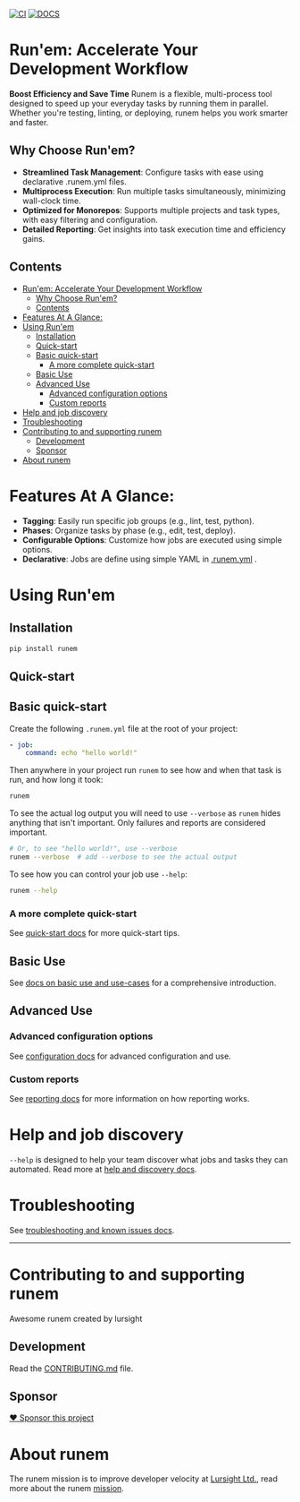 <!-- [![codecov](https://codecov.io/gh/lursight/runem/branch/main/graph/badge.svg?token=run-test_token_here)](https://codecov.io/gh/lursight/runem) -->
[![CI](https://github.com/lursight/runem/actions/workflows/main.yml/badge.svg)](https://github.com/lursight/runem/actions/workflows/main.yml)
[![DOCS](https://lursight.github.io/runem/docs/VIEW-DOCS-31c553.svg)](https://lursight.github.io/runem/)

# Run'em: Accelerate Your Development Workflow
**Boost Efficiency and Save Time**
Runem is a flexible, multi-process tool designed to speed up your everyday tasks by running them in parallel. Whether you're testing, linting, or deploying, runem helps you work smarter and faster.

## Why Choose Run'em?
- **Streamlined Task Management**: Configure tasks with ease using declarative .runem.yml files.
- **Multiprocess Execution**: Run multiple tasks simultaneously, minimizing wall-clock time.
- **Optimized for Monorepos**: Supports multiple projects and task types, with easy filtering and configuration.
- **Detailed Reporting**: Get insights into task execution time and efficiency gains.

## Contents
- [Run'em: Accelerate Your Development Workflow](#runem-accelerate-your-development-workflow)
  - [Why Choose Run'em?](#why-choose-runem)
  - [Contents](#contents)
- [Features At A Glance:](#features-at-a-glance)
- [Using Run'em](#using-runem)
  - [Installation](#installation)
  - [Quick-start](#quick-start)
  - [Basic quick-start](#basic-quick-start)
    - [A more complete quick-start](#a-more-complete-quick-start)
  - [Basic Use](#basic-use)
  - [Advanced Use](#advanced-use)
    - [Advanced configuration options](#advanced-configuration-options)
    - [Custom reports](#custom-reports)
- [Help and job discovery](#help-and-job-discovery)
- [Troubleshooting](#troubleshooting)
- [Contributing to and supporting runem](#contributing-to-and-supporting-runem)
  - [Development](#development)
  - [Sponsor](#sponsor)
- [About runem](#about-runem)


# Features At A Glance:
- **Tagging**: Easily run specific job groups (e.g., lint, test, python).
- **Phases**: Organize tasks by phase (e.g., edit, test, deploy).
- **Configurable Options**: Customize how jobs are executed using simple options.
- **Declarative**: Jobs are define using simple YAML in [.runem.yml](https://lursight.github.io/runem/docs/configuration.html) .

# Using Run'em

## Installation

```bash
pip install runem
```

## Quick-start

## Basic quick-start
Create the following `.runem.yml` file at the root of your project:

```yml
- job:
    command: echo "hello world!"
```

Then anywhere in your project run `runem` to see how and when that task is run, and how long it took:
```bash
runem
```

To see the actual log output you will need to use `--verbose` as `runem` hides anything that isn't important. Only failures and reports are considered important.
```bash
# Or, to see "hello world!", use --verbose
runem --verbose  # add --verbose to see the actual output
```

To see how you can control your job use `--help`:
```bash
runem --help
```

### A more complete quick-start

See [quick-start docs](https://lursight.github.io/runem/docs/quick_start.html) for more quick-start tips.

## Basic Use

See [docs on basic use and use-cases](https://lursight.github.io/runem/docs/basic_use.html) for a comprehensive introduction.

## Advanced Use

### Advanced configuration options
See [configuration docs](https://lursight.github.io/runem/docs/configuration.html) for advanced configuration and use.

### Custom reports
See [reporting docs](https://lursight.github.io/runem/docs/reports.html) for more information on how reporting works.


# Help and job discovery

`--help` is designed to help your team discover what jobs and tasks they can automated. Read more at 
[help and discovery docs](https://lursight.github.io/runem/docs/help_and_job_discovery.html).

# Troubleshooting

See [troubleshooting and known issues docs](https://lursight.github.io/runem/docs/troubleshooting_known_issues.html).

---
# Contributing to and supporting runem

Awesome runem created by lursight

## Development

Read the [CONTRIBUTING.md](CONTRIBUTING.md) file.

## Sponsor

[❤️ Sponsor this project](https://github.com/sponsors/lursight/)

# About runem
The runem mission is to improve developer velocity at
[Lursight Ltd.](https://lursight.com), read more about the runem
[mission](https://lursight.github.io/runem/docs/mission.html).

